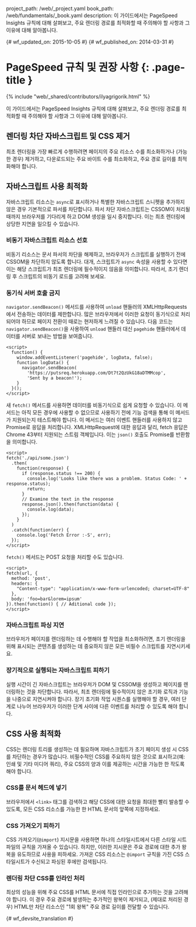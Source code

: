 project_path: /web/_project.yaml
book_path: /web/fundamentals/_book.yaml
description: 이 가이드에서는 PageSpeed Insights 규칙에 대해 살펴보고, 주요 렌더링 경로를 최적화할 때 주의해야 할 사항과 그 이유에 대해 알아봅니다.

{# wf_updated_on: 2015-10-05 #}
{# wf_published_on: 2014-03-31 #}

# PageSpeed 규칙 및 권장 사항 {: .page-title }

{% include "web/_shared/contributors/ilyagrigorik.html" %}

이 가이드에서는 PageSpeed Insights 규칙에 대해 살펴보고, 주요 렌더링 경로를 최적화할 때 주의해야 할 사항과 그 이유에 대해 알아봅니다.


## 렌더링 차단 자바스크립트 및 CSS 제거

최초 렌더링을 가장 빠르게 수행하려면 페이지의 주요 리소스 수를 최소화하거나 (가능한 경우) 제거하고, 다운로드되는 주요 바이트 수를 최소화하고, 주요 경로 길이를 최적화해야 합니다.

## 자바스크립트 사용 최적화

자바스크립트 리소스는 `async`로 표시하거나 특별한 자바스크립트 스니펫을 추가하지 않은 경우 기본적으로 파서를 차단합니다. 파서 차단 자바스크립트는 CSSOM이 처리될 때까지 브라우저를 기다리게 하고 DOM 생성을 일시 중지합니다. 이는 최초 렌더링에 상당한 지연을 일으킬 수 있습니다.

### 비동기 자바스크립트 리소스 선호

비동기 리소스는 문서 파서의 차단을 해제하고, 브라우저가 스크립트를 실행하기 전에 CSSOM을 차단하지 않도록 합니다. 대개, 스크립트가 `async` 속성을 사용할 수 있다면 이는 해당 스크립트가 최초 렌더링에 필수적이지 않음을 의미합니다. 따라서, 초기 렌더링 후 스크립트의 비동기 로드를 고려해 보세요.

### 동기식 서버 호출 금지

`navigator.sendBeacon()` 메서드를 사용하여 `unload` 핸들러의 XMLHttpRequests에서
전송하는 데이터를 제한합니다. 많은 브라우저에서 이러한 요청이
동기식으로 처리되어야 하므로 페이지 전환이 때로는 현저하게 느려질 수 있습니다. 다음
코드는 `navigator.sendBeacon()`을 사용하여 `unload` 핸들러 대신
`pagehide` 핸들러에서 데이터를 서버로 보내는 방법을 보여줍니다.


    <script>
      function() {
        window.addEventListener('pagehide', logData, false);
        function logData() {
          navigator.sendBeacon(
            'https://putsreq.herokuapp.com/Dt7t2QzUkG18aDTMMcop',
            'Sent by a beacon!');
        }
      }();
    </script>
    

새 `fetch()` 메서드를 사용하면 데이터를 비동기식으로 쉽게 요청할 수 있습니다. 이 메서드는 아직 모든 경우에 사용할 수 없으므로 사용하기 전에 기능 검색을 통해 이 메서드가 지원되는지 테스트해야 합니다. 이 메서드는 여러 이벤트 핸들러를 사용하지 않고 Promise로 응답을 처리합니다. XMLHttpRequest에 대한 응답과 달리, fetch 응답은 Chrome 43부터 지원되는 스트림 객체입니다. 이는 `json()` 호출도 Promise를 반환함을 의미합니다. 


    <script>
    fetch('./api/some.json')  
      .then(  
        function(response) {  
          if (response.status !== 200) {  
            console.log('Looks like there was a problem. Status Code: ' +  response.status);  
            return;  
          }
          // Examine the text in the response  
          response.json().then(function(data) {  
            console.log(data);  
          });  
        }  
      )  
      .catch(function(err) {  
        console.log('Fetch Error :-S', err);  
      });
    </script>
    

`fetch()` 메서드는 POST 요청을 처리할 수도 있습니다.


    <script>
    fetch(url, {
      method: 'post',
      headers: {  
        "Content-type": "application/x-www-form-urlencoded; charset=UTF-8"  
      },  
      body: 'foo=bar&lorem=ipsum'  
    }).then(function() { // Aditional code });
    </script>
    

### 자바스크립트 파싱 지연

브라우저가 페이지를 렌더링하는 데 수행해야 할 작업을 최소화하려면, 초기 렌더링을 위해 표시되는 콘텐츠를 생성하는 데 중요하지 않은 모든 비필수 스크립트를 지연시키세요.

### 장기적으로 실행되는 자바스크립트 피하기

실행 시간이 긴 자바스크립트는 브라우저가 DOM 및 CSSOM을 생성하고 페이지를 렌더링하는 것을 차단합니다. 따라서, 최초 렌더링에 필수적이지 않은 초기화 로직과 기능을 나중으로 지연시켜야 합니다. 장기 초기화 작업 시퀀스를 실행해야 할 경우, 여러 단계로 나누어 브라우저가 이러한 단계 사이에 다른 이벤트를 처리할 수 있도록 해야 합니다.

## CSS 사용 최적화

CSS는 렌더링 트리를 생성하는 데 필요하며 자바스크립트가 초기 페이지 생성 시 CSS를 차단하는 경우가 많습니다. 비필수적인 CSS를 주요하지 않은 것으로 표시하고(예: 인쇄 및 기타 미디어 쿼리), 주요 CSS의 양과 이를 제공하는 시간을 가능한 한 작도록 해야 합니다.

### CSS를 문서 헤드에 넣기

브라우저에서 `<link>` 태그를 검색하고 해당 CSS에 대한 요청을 최대한 빨리 발송할 수 있도록, 모든 CSS 리소스를 가능한 한 HTML 문서의 앞쪽에 지정하세요.

### CSS 가져오기 피하기

CSS 가져오기(`@import`) 지시문을 사용하면 하나의 스타일시트에서 다른 스타일 시트 파일의 규칙을 가져올 수 있습니다. 하지만, 이러한 지시문은 주요 경로에 대한 추가 왕복을 유도하므로 사용을 피하세요. 가져온 CSS 리소스는 `@import` 규칙을 가진 CSS 스타일시트가 수신되고 파싱된 후에만 검색됩니다.

### 렌더링 차단 CSS를 인라인 처리

최상의 성능을 위해 주요 CSS를 HTML 문서에 직접 인라인으로 추가하는 것을 고려해야 합니다. 이 경우 주요 경로에 발생하는 추가적인 왕복이 제거되고, (제대로 처리된 경우) HTML만 차단 리소스인 "1회 왕복" 주요 경로 길이를 전달할 수 있습니다.



{# wf_devsite_translation #}
